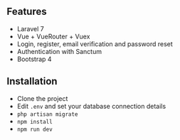 ## Features

- Laravel 7
- Vue + VueRouter + Vuex
- Login, register, email verification and password reset
- Authentication with Sanctum 
- Bootstrap 4

## Installation

- Clone the project
- Edit `.env` and set your database connection details
- `php artisan migrate`
- `npm install`
- `npm run dev`
